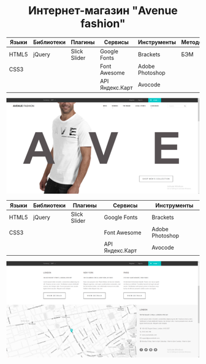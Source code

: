 <h1 align="center">Интернет-магазин "Avenue fashion"</h1>

Языки | Библиотеки |Плагины     | Сервисы        | Инструменты   |Методология|Прочие
------|------------|------------|----------------|---------------|-----------|-----------
HTML5 |jQuery      |Slick Slider|Google Fonts    |Brackets       |БЭМ        |CSS flexbox
CSS3  |            |            |Font Awesome    |Adobe Photoshop|           |
&nbsp;|            |            |API Яндекс.Карт |Avocode        |           |



![Screenshort 1](/images/imgreadme/screenshort-main.png)


Языки | Библиотеки |Плагины     | Сервисы        | Инструменты 
------|------------|------------|----------------|----------------
HTML5 |jQuery      |Slick Slider|Google Fonts    |Brackets
CSS3  |            |            |Font Awesome    |Adobe Photoshop
&nbsp;|            |            |API Яндекс.Карт |Avocode


![Screenshort 1](/images/imgreadme/screenshort1.png)

